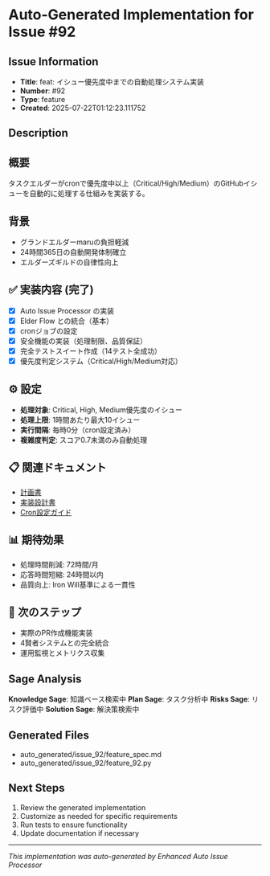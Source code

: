 # Auto-Generated Implementation for Issue #92

## Issue Information
- **Title**: feat: イシュー優先度中までの自動処理システム実装
- **Number**: #92
- **Type**: feature
- **Created**: 2025-07-22T01:12:23.111752

## Description
## 概要
タスクエルダーがcronで優先度中以上（Critical/High/Medium）のGitHubイシューを自動的に処理する仕組みを実装する。

## 背景
- グランドエルダーmaruの負担軽減
- 24時間365日の自動開発体制確立
- エルダーズギルドの自律性向上

## ✅ 実装内容 (完了)
- [x] Auto Issue Processor の実装
- [x] Elder Flow との統合（基本）
- [x] cronジョブの設定
- [x] 安全機能の実装（処理制限、品質保証）
- [x] 完全テストスイート作成（14テスト全成功）
- [x] 優先度判定システム（Critical/High/Medium対応）

## ⚙️ 設定
- **処理対象**: Critical, High, Medium優先度のイシュー
- **処理上限**: 1時間あたり最大10イシュー
- **実行間隔**: 毎時0分（cron設定済み）
- **複雑度判定**: スコア0.7未満のみ自動処理

## 📋 関連ドキュメント
- [計画書](/docs/AUTO_ISSUE_PROCESSOR_PLAN.md)
- [実装設計書](/docs/AUTO_ISSUE_PROCESSOR_DESIGN.md)
- [Cron設定ガイド](/docs/AUTO_ISSUE_PROCESSOR_CRON_SETUP.md)

## 📊 期待効果
- 処理時間削減: 72時間/月
- 応答時間短縮: 24時間以内
- 品質向上: Iron Will基準による一貫性

## 🚀 次のステップ
- 実際のPR作成機能実装
- 4賢者システムとの完全統合
- 運用監視とメトリクス収集

## Sage Analysis
**Knowledge Sage**: 知識ベース検索中
**Plan Sage**: タスク分析中
**Risks Sage**: リスク評価中
**Solution Sage**: 解決策検索中

## Generated Files
- auto_generated/issue_92/feature_spec.md
- auto_generated/issue_92/feature_92.py

## Next Steps
1. Review the generated implementation
2. Customize as needed for specific requirements
3. Run tests to ensure functionality
4. Update documentation if necessary

---
*This implementation was auto-generated by Enhanced Auto Issue Processor*
